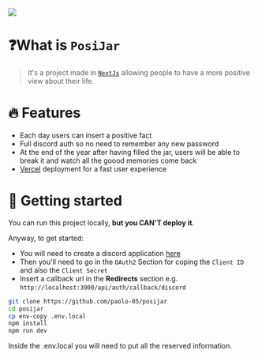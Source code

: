 <img src="https://skillicons.dev/icons?i=nextjs,react,discord,ts,tailwind,vercel,postgres" />

# ❓What is `PosiJar`

> It's a project made in [`NextJs`](https://nextjs.org/) allowing people to have a more positive view about their life.

# 🔥 Features

- Each day users can insert a positive fact
- Full discord auth so no need to remember any new password
- At the end of the year after having filled the jar, users will be able to break it and watch all the goood memories come back
- [Vercel](https://vercel.com/) deployment for a fast user experience

# 🚀 Getting started

You can run this project locally, **but you CAN'T deploy it**.

Anyway, to get started:

- You will need to create a discord application [here](https://discord.com/developers/applications)
- Then you'll need to go in the `OAuth2` Section for coping the `Client ID` and also the `Client Secret`
- Insert a callback url in the **Redirects** section e.g. `http://localhost:3000/api/auth/callback/discord`

```bash
git clone https://github.com/paolo-05/posijar
cd posijar
cp env-copy .env.local
npm install
npm run dev
```

Inside the .env.local you will need to put all the reserved information.
